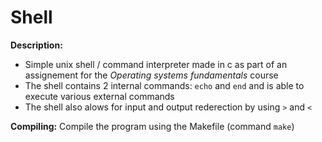 # Shell
**Description:**
  - Simple unix shell / command interpreter made in c as part of an assignement for the *Operating systems fundamentals* course
  - The shell contains 2 internal commands: `echo` and `end` and is able to execute various external commands
  - The shell also alows for input and output rederection by using `>` and `<`
  
**Compiling:**
Compile the program using the Makefile (command `make`)
